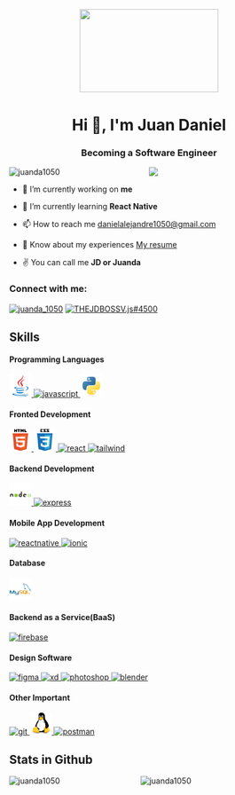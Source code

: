 <div class="content" style="margin-bottom: 50px;">
  <div class="top-div" align="center">
<img class="top-gif" src="https://media0.giphy.com/media/4no7ul3pa571e/giphy.gif?cid=ecf05e47ilmgmn68knh9tpey3m2d7qnua0mi784j8tcu9lrc&rid=giphy.gif&ct=g" width="250" height="150"/>
</div>
<p></p>
<h1 align="center">Hi 👋, I'm Juan Daniel</h1>
<h3 align="center">Becoming a Software Engineer</h3>
<img align="right" src="https://i.imgur.com/tiBe8pI.png" width="50%"/>

<p align="left"> <img src="https://komarev.com/ghpvc/?username=juanda1050&label=Profile%20views&color=blue&style=flat" alt="juanda1050" /> </p>

- 🔭 I’m currently working on **me**

- 🧐 I’m currently learning **React Native**

- 📫 How to reach me [danielalejandre1050@gmail.com](danielalejandre1050@gmail.com)

- 📄 Know about my experiences [My resume](https://drive.google.com/file/d/1Xg47iOMkBXV-AiPzRk1hdzZjyyUIyENV/view?usp=sharing)

- ✌ You can call me **JD or Juanda**

<h3 align="left">Connect with me:</h3>
<p align="left">
<a href="https://twitter.com/juanda_1050" target="blank"><img align="center" src="https://raw.githubusercontent.com/rahuldkjain/github-profile-readme-generator/master/src/images/icons/Social/twitter.svg" alt="juanda_1050" width="33" /></a>
<a href="https://discord.gg/THEJDBOSSV.js#4500" target="blank"><img align="center" src="https://i.imgur.com/ouqm6UI.png" alt="THEJDBOSSV.js#4500" width="50" /></a>
</p>

## Skills
#### Programming Languages
<a href="https://www.java.com" target="_blank" rel="noreferrer"> <img src="https://raw.githubusercontent.com/devicons/devicon/master/icons/java/java-original.svg" alt="java" width="40" height="40"/> </a> 
<a href="https://developer.mozilla.org/en-US/docs/Web/JavaScript" target="_blank" rel="noreferrer"> <img src="https://i.imgur.com/B57kpQJ.png" alt="javascript" width="40" height="40"/> </a>
<a href="https://www.python.org" target="_blank" rel="noreferrer"> <img src="https://raw.githubusercontent.com/devicons/devicon/master/icons/python/python-original.svg" alt="python" width="40" height="40"/> </a>  

#### Fronted Development
<a href="https://www.w3.org/html/" target="_blank" rel="noreferrer"> <img src="https://raw.githubusercontent.com/devicons/devicon/master/icons/html5/html5-original-wordmark.svg" alt="html5" width="40" height="40"/> </a> 
<a href="https://www.w3schools.com/css/" target="_blank" rel="noreferrer"> <img src="https://raw.githubusercontent.com/devicons/devicon/master/icons/css3/css3-original-wordmark.svg" alt="css3" width="40" height="40"/> </a> 
<a href="https://reactjs.org/" target="_blank" rel="noreferrer"> <img src="https://reactnative.dev/img/header_logo.svg" alt="react" width="40" height="40"/> </a> 
<a href="https://tailwindcss.com/" target="_blank" rel="noreferrer"> <img src="https://www.vectorlogo.zone/logos/tailwindcss/tailwindcss-icon.svg" alt="tailwind" width="40" height="40"/> </a> 

#### Backend Development
<a href="https://nodejs.org" target="_blank" rel="noreferrer"> <img src="https://raw.githubusercontent.com/devicons/devicon/master/icons/nodejs/nodejs-original-wordmark.svg" alt="nodejs" width="40" height="40"/> </a> 
<a href="https://expressjs.com" target="_blank" rel="noreferrer"> <img src="https://www.guayerd.com/wp-content/uploads/2021/04/expressjs-logo.svg" alt="express" width="40" height="40"/> </a> 

#### Mobile App Development
<a href="https://reactnative.dev/" target="_blank" rel="noreferrer"> <img src="https://reactnative.dev/img/header_logo.svg" alt="reactnative" width="40" height="40"/> </a> 
<a href="https://ionicframework.com" target="_blank" rel="noreferrer"> <img src="https://upload.wikimedia.org/wikipedia/commons/d/d1/Ionic_Logo.svg" alt="ionic" width="40" height="40"/> </a> 

#### Database
<a href="https://www.mysql.com/" target="_blank" rel="noreferrer"> <img src="https://raw.githubusercontent.com/devicons/devicon/master/icons/mysql/mysql-original-wordmark.svg" alt="mysql" width="40" height="40"/> </a> 

#### Backend as a Service(BaaS)
<a href="https://firebase.google.com/" target="_blank" rel="noreferrer"> <img src="https://www.vectorlogo.zone/logos/firebase/firebase-icon.svg" alt="firebase" width="40" height="40"/> </a> 

#### Design Software
<a href="https://www.figma.com/" target="_blank" rel="noreferrer"> <img src="https://www.vectorlogo.zone/logos/figma/figma-icon.svg" alt="figma" width="40" height="40"/> </a> 
<a href="https://www.adobe.com/products/xd.html" target="_blank" rel="noreferrer"> <img src="https://i.imgur.com/9X8VLa1.png" alt="xd" width="40" height="40"/> </a>
<a href="https://www.photoshop.com/en" target="_blank" rel="noreferrer"> <img src="https://i.imgur.com/XHK1mRk.png" alt="photoshop" width="40" height="40"/> </a> 
<a href="https://www.blender.org/" target="_blank" rel="noreferrer"> <img src="https://download.blender.org/branding/community/blender_community_badge_white.svg" alt="blender" width="40" height="40"/> </a> 

#### Other Important
<a href="https://git-scm.com/" target="_blank" rel="noreferrer"> <img src="https://www.vectorlogo.zone/logos/git-scm/git-scm-icon.svg" alt="git" width="40" height="40"/> </a> 
<a href="https://www.linux.org/" target="_blank" rel="noreferrer"> <img src="https://raw.githubusercontent.com/devicons/devicon/master/icons/linux/linux-original.svg" alt="linux" width="40" height="40"/> </a> 
<a href="https://postman.com" target="_blank" rel="noreferrer"> <img src="https://www.vectorlogo.zone/logos/getpostman/getpostman-icon.svg" alt="postman" width="40" height="40"/> </a> 

## Stats in Github
<img align="left" width="47%" src="https://github-readme-stats.vercel.app/api?username=juanda1050&show_icons=true&locale=en&theme=merko" alt="juanda1050" />
<img align="left" width="47%" src="https://github-readme-streak-stats.herokuapp.com/?user=juanda1050&theme=merko" alt="juanda1050" />
